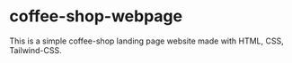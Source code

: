 # coffee-shop-webpage

This is a simple coffee-shop landing page website made with HTML, CSS, Tailwind-CSS.
